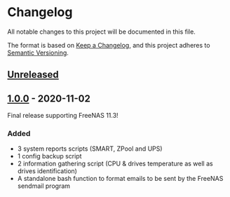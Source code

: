 # Changelog

All notable changes to this project will be documented in this file.

The format is based on [Keep a Changelog](https://keepachangelog.com/en/1.0.0/), and this project adheres to [Semantic Versioning](https://semver.org/spec/v2.0.0.html).

## [Unreleased]

## [1.0.0] - 2020-11-02

Final release supporting FreeNAS 11.3!

### Added

- 3 system reports scripts (SMART, ZPool and UPS)
- 1 config backup script
- 2 information gathering script (CPU & drives temperature as well as drives identification)
- A standalone bash function to format emails to be sent by the FreeNAS sendmail program

[Unreleased]: https://github.com/PlqnK/freenas-useful-scripts/compare/v1.0.0...HEAD
[1.0.0]: https://github.com/PlqnK/freenas-useful-scripts/releases/tag/v1.0.0

